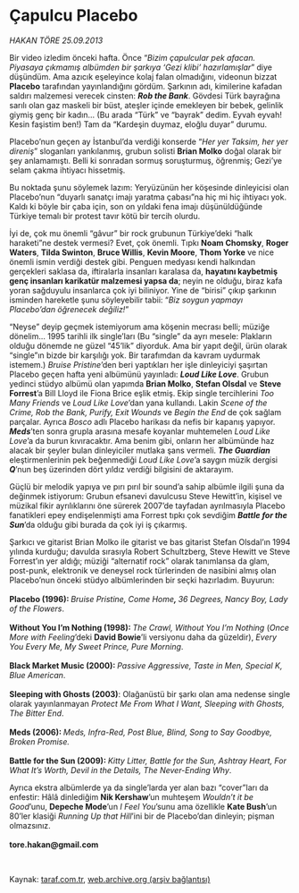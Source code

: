 # Çapulcu Placebo

*HAKAN TÖRE 25.09.2013*

<div class="yazi"><p>Bir video izledim önceki hafta. Önce “<i>Bizim çapulcular pek afacan. Piyasaya çıkmamış albümden bir şarkıya ‘Gezi klibi’ hazırlamışlar</i>” diye düşündüm. Ama azıcık eşeleyince kolaj falan olmadığını, videonun bizzat <b>Placebo</b> tarafından yayınlandığını gördüm. Şarkının adı, kimilerine kafadan saldırı malzemesi verecek cinsten: <b><i>Rob the Bank</i></b>. Gövdesi Türk bayrağına sarılı olan gaz maskeli bir büst, ateşler içinde emekleyen bir bebek, gelinlik giymiş genç bir kadın... (Bu arada “Türk” ve “bayrak” dedim. Eyvah eyvah! Kesin faşistim ben!) Tam da “Kardeşin duymaz, eloğlu duyar” durumu. </p>
<p>Placebo’nun geçen ay İstanbul’da verdiği konserde “<i>Her yer Taksim, her yer direniş</i>” sloganları yankılanmış, grubun solisti <b>Brian Molko</b> doğal olarak bir şey anlamamıştı. Belli ki sonradan sormuş soruşturmuş, öğrenmiş; Gezi’ye selam çakma ihtiyacı hissetmiş.</p>
<p>Bu noktada şunu söylemek lazım: Yeryüzünün her köşesinde dinleyicisi olan Placebo’nun “duyarlı sanatçı imajı yaratma çabası”na hiç mi hiç ihtiyacı yok. Kaldı ki böyle bir çaba için, son on yıldaki fena imajı düşünüldüğünde Türkiye temalı bir protest tavır kötü bir tercih olurdu. </p>
<p>İyi de, çok mu önemli “gâvur” bir rock grubunun Türkiye’deki “halk haraketi”ne destek vermesi? Evet, çok önemli. Tıpkı <b>Noam Chomsky</b>, <b>Roger Waters</b>, <b>Tilda Swinton</b>, <b>Bruce Willis</b>, <b>Kevin Moore</b>, <b>Thom Yorke</b> ve nice önemli ismin verdiği destek gibi. Penguen medyası kendi halkından gerçekleri saklasa da, iftiralarla insanları karalasa da, <b>hayatını kaybetmiş genç insanları karikatür malzemesi yapsa da</b>; neyin ne olduğu, biraz kafa yoran sağduyulu insanlarca çok iyi biliniyor. Yine de “birisi” çıkıp şarkının isminden hareketle şunu söyleyebilir tabii: “<i>Biz soygun yapmayı Placebo’dan öğrenecek değiliz!</i>”<i></i></p>
<p>“Neyse” deyip geçmek istemiyorum ama köşenin mecrası belli; müziğe dönelim... 1995 tarihli ilk single’ları (Bu “single” da ayrı mesele: Plakların olduğu dönemde ne güzel “45’lik” diyorduk. Ama bir yapıt değil, ürün olarak “single”ın bizde bir karşılığı yok. Bir tarafımdan da kavram uydurmak istemem.) <i>Bruise Pristine</i>’den beri yaptıkları her işle dinleyiciyi şaşırtan Placebo geçen hafta yeni albümünü yayınladı: <b><i>Loud Like Love</i></b>. Grubun yedinci stüdyo albümü olan yapımda <b>Brian Molko</b>, <b>Stefan Olsdal</b> ve <b>Steve Forrest</b>’a Bill Lloyd ile Fiona Brice eşlik etmiş. Ekip single tercihlerini <i>Too Many Friends</i> ve <i>Loud Like Love</i>’dan yana kullandı. Lakin <i>Scene of the Crime, Rob the Bank, Purify, Exit Wounds</i> ve <i>Begin the End</i> de çok sağlam parçalar. Ayrıca <i>Bosco</i> adlı Placebo harikası da nefis bir kapanış yapıyor. <b><i>Meds</i></b>’ten sonra grupla arasına mesafe koyanlar muhtemelen <i>Loud Like Love</i>’a da burun kıvıracaktır. Ama benim gibi, onların her albümünde haz alacak bir şeyler bulan dinleyiciler mutlaka şans vermeli. <b><i>The Guardian</i></b> eleştirmenlerinin pek beğenmediği <i>Loud Like Love</i>’a saygın müzik dergisi <b><i>Q</i></b>’nun beş üzerinden dört yıldız verdiği bilgisini de aktarayım. </p>
<p>Güçlü bir melodik yapıya ve pırı pırıl bir sound’a sahip albümle ilgili şuna da değinmek istiyorum: Grubun efsanevi davulcusu Steve Hewitt’in, kişisel ve müzikal fikir ayrılıklarını öne sürerek 2007’de tayfadan ayrılmasıyla Placebo fanatikleri epey endişelenmişti ama Forrest tıpkı çok sevdiğim <b><i>Battle for the Sun</i></b>’da olduğu gibi burada da çok iyi iş çıkarmış. </p>
<p>Şarkıcı ve gitarist Brian Molko ile gitarist ve bas gitarist Stefan Olsdal’ın 1994 yılında kurduğu; davulda sırasıyla Robert Schultzberg, Steve Hewitt ve Steve Forrest’ın yer aldığı; müziği “alternatif rock” olarak tanımlansa da glam, post-punk, elektronik ve deneysel rock türlerinden de nasibini almış olan Placebo’nun önceki stüdyo albümlerinden bir seçki hazırladım. Buyurun:<br/><br/><b>Placebo (1996): </b><i>Bruise Pristine, Come Home<b>, </b>36 Degrees,<b> </b>Nancy Boy, Lady of the Flowers</i>.<br/><br/><b>Without You I’m Nothing (1998): </b><i>The Crawl, Without You I’m Nothing</i> (<i>Once More with Feeling</i>’deki <b>David Bowie</b>’li versiyonu daha da güzeldir), <i>Every You Every Me, My Sweet Prince, Pure Morning</i>.<br/><br/><b>Black Market Music (2000): </b><i>Passive Aggressive, Taste in Men, Special K, Blue American</i>.<br/><br/><b>Sleeping with Ghosts (2003)</b>: Olağanüstü bir şarkı olan ama nedense single olarak yayınlanmayan <i>Protect Me From What I Want, Sleeping with Ghosts, The Bitter End</i>.<br/><br/><b>Meds (2006): </b><i>Meds, Infra-Red, Post Blue, Blind, Song to Say Goodbye, Broken Promise.<br/><br/></i><b>Battle for the Sun (2009): </b><i>Kitty Litter, Battle for the Sun, Ashtray Heart, For What It’s Worth, Devil in the Details, The Never-Ending Why</i>.</p>
<p>Ayrıca ekstra albümlerde ya da single’larda yer alan bazı “cover”ları da enfestir: Hâlâ dinlediğim <b>Nik Kershaw</b>’un muhteşem <i>Wouldn’t it be Good</i>’unu, <b>Depeche Mode</b>’un <i>I Feel You</i>’sunu ama özellikle <b>Kate Bush</b>’un 80’ler klasiği <i>Running Up that Hill</i>’ini bir de Placebo’dan dinleyin; pişman olmazsınız. <br/><br/><b>tore.hakan@gmail.com</b></p>
<p> </p>
</div>

Kaynak: [taraf.com.tr](http://www.taraf.com.tr:80/hakan-tore/makale-capulcu-placebo.htm), [web.archive.org (arşiv bağlantısı)](http://web.archive.org/web/20131007053641/http://www.taraf.com.tr:80/hakan-tore/makale-capulcu-placebo.htm)
